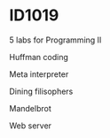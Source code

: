 # ID1019
5 labs for Programming II

Huffman coding

Meta interpreter

Dining filisophers

Mandelbrot

Web server
